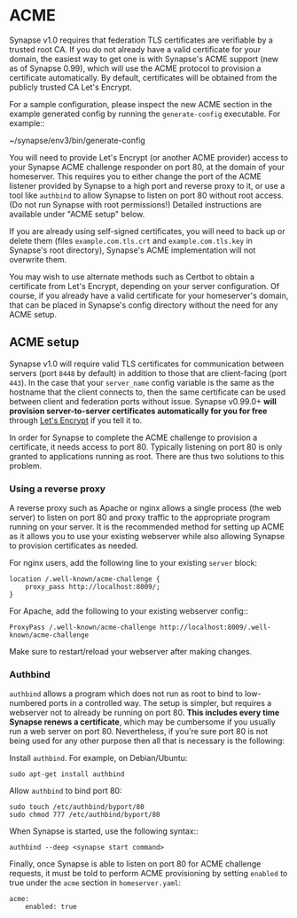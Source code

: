 # ACME

Synapse v1.0 requires that federation TLS certificates are verifiable by a
trusted root CA. If you do not already have a valid certificate for your domain, the easiest
way to get one is with Synapse's ACME support (new as of Synapse 0.99), which will use the ACME
protocol to provision a certificate automatically. By default, certificates
will be obtained from the publicly trusted CA Let's Encrypt.

For a sample configuration, please inspect the new ACME section in the example
generated config by running the `generate-config` executable. For example::

  ~/synapse/env3/bin/generate-config

You will need to provide Let's Encrypt (or another ACME provider) access to
your Synapse ACME challenge responder on port 80, at the domain of your
homeserver. This requires you to either change the port of the ACME listener
provided by Synapse to a high port and reverse proxy to it, or use a tool
like `authbind` to allow Synapse to listen on port 80 without root access.
(Do not run Synapse with root permissions!) Detailed instructions are
available under "ACME setup" below.

If you are already using self-signed certificates, you will need to back up
or delete them (files `example.com.tls.crt` and `example.com.tls.key` in
Synapse's root directory), Synapse's ACME implementation will not overwrite
them.

You may wish to use alternate methods such as Certbot to obtain a certificate
from Let's Encrypt, depending on your server configuration. Of course, if you
already have a valid certificate for your homeserver's domain, that can be
placed in Synapse's config directory without the need for any ACME setup.

## ACME setup

Synapse v1.0 will require valid TLS certificates for communication between servers
(port `8448` by default) in addition to those that are client-facing (port
`443`). In the case that your `server_name` config variable is the same as
the hostname that the client connects to, then the same certificate can be
used between client and federation ports without issue. Synapse v0.99.0+
**will provision server-to-server certificates automatically for you for
free** through [Let's Encrypt](https://letsencrypt.org/) if you tell it to.

In order for Synapse to complete the ACME challenge to provision a
certificate, it needs access to port 80. Typically listening on port 80 is
only granted to applications running as root. There are thus two solutions to
this problem.

### Using a reverse proxy

A reverse proxy such as Apache or nginx allows a single process (the web
server) to listen on port 80 and proxy traffic to the appropriate program
running on your server. It is the recommended method for setting up ACME as
it allows you to use your existing webserver while also allowing Synapse to
provision certificates as needed.

For nginx users, add the following line to your existing `server` block:

```
location /.well-known/acme-challenge {
    proxy_pass http://localhost:8009/;
}
```

For Apache, add the following to your existing webserver config::

```
ProxyPass /.well-known/acme-challenge http://localhost:8009/.well-known/acme-challenge
```

Make sure to restart/reload your webserver after making changes.


### Authbind

`authbind` allows a program which does not run as root to bind to
low-numbered ports in a controlled way. The setup is simpler, but requires a
webserver not to already be running on port 80. **This includes every time
Synapse renews a certificate**, which may be cumbersome if you usually run a
web server on port 80. Nevertheless, if you're sure port 80 is not being used
for any other purpose then all that is necessary is the following:

Install `authbind`. For example, on Debian/Ubuntu:

```
sudo apt-get install authbind
```

Allow `authbind` to bind port 80:

```
sudo touch /etc/authbind/byport/80
sudo chmod 777 /etc/authbind/byport/80
```

When Synapse is started, use the following syntax::

```
authbind --deep <synapse start command>
```

Finally, once Synapse is able to listen on port 80 for ACME challenge
requests, it must be told to perform ACME provisioning by setting `enabled`
to true under the `acme` section in `homeserver.yaml`:

```
acme:
    enabled: true
```
